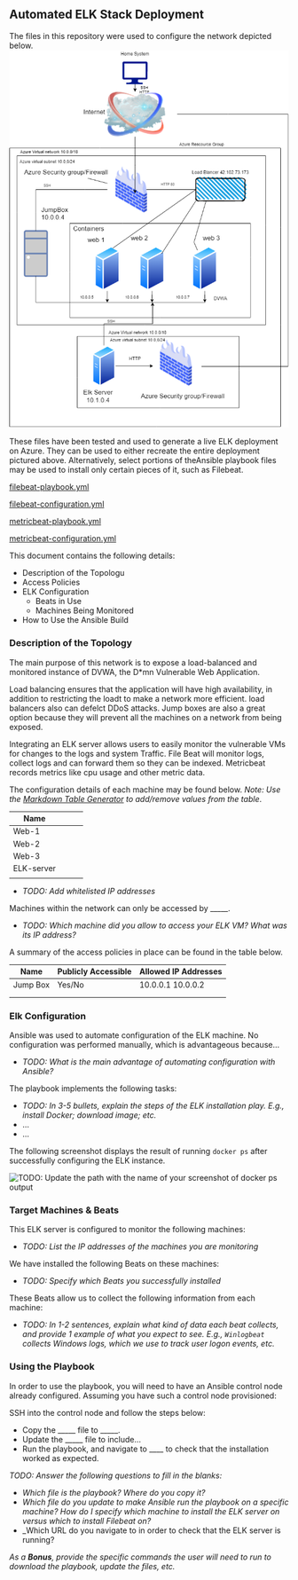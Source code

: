 ## Automated ELK Stack Deployment

The files in this repository were used to configure the network depicted below.
 ![alt text](https://github.com/Arafat675/Poject1Elk/blob/main/Images/Network%20Diagram.png)

 


These files have been tested and used to generate a live ELK deployment on Azure. They can be used to either recreate the entire deployment pictured above. Alternatively, select portions of theAnsible playbook files may be used to install only certain pieces of it, such as Filebeat.

  [filebeat-playbook.yml](https://github.com/Arafat675/Poject1Elk/blob/main/Ansible/filebeat-playbook.yml)
  
  [filebeat-configuration.yml](https://github.com/Arafat675/Poject1Elk/blob/main/Ansible/filebeat-configuration.yml)
  
  [metricbeat-playbook.yml](https://github.com/Arafat675/Poject1Elk/blob/main/Ansible/metricbeat-playbook.yml)
  
  [metricbeat-configuration.yml](https://github.com/Arafat675/Poject1Elk/blob/main/Ansible/metricbeat-configuration.yml)
  
  
This document contains the following details:
- Description of the Topologu
- Access Policies
- ELK Configuration
  - Beats in Use
  - Machines Being Monitored
- How to Use the Ansible Build


### Description of the Topology

The main purpose of this network is to expose a load-balanced and monitored instance of DVWA, the D*mn Vulnerable Web Application.

Load balancing ensures that the application will have high availability, in addition to restricting the loadt to make a network more efficient.
load balancers also can defelct DDoS attacks. Jump boxes are also a great option because they will prevent all the machines on a network from being exposed.

Integrating an ELK server allows users to easily monitor the vulnerable VMs for changes to the logs and system Traffic.
File Beat will monitor logs, collect logs and can forward them so they can be indexed.
 Metricbeat records metrics like cpu usage and other metric data.

The configuration details of each machine may be found below.
_Note: Use the [Markdown Table Generator](http://www.tablesgenerator.com/markdown_tables) to add/remove values from the table_.

|  Name |   |   |   |
|---|---|---|---|
| Web-1  |   |   |   |
| Web-2	  |   |   |   |
|  Web-3	 |   |   |   |
|  ELK-server	 |   |   |   |
|   |   |   |   |
- _TODO: Add whitelisted IP addresses_

Machines within the network can only be accessed by _____.
- _TODO: Which machine did you allow to access your ELK VM? What was its IP address?_

A summary of the access policies in place can be found in the table below.

| Name     | Publicly Accessible | Allowed IP Addresses |
|----------|---------------------|----------------------|
| Jump Box | Yes/No              | 10.0.0.1 10.0.0.2    |
|          |                     |                      |
|          |                     |                      |

### Elk Configuration

Ansible was used to automate configuration of the ELK machine. No configuration was performed manually, which is advantageous because...
- _TODO: What is the main advantage of automating configuration with Ansible?_

The playbook implements the following tasks:
- _TODO: In 3-5 bullets, explain the steps of the ELK installation play. E.g., install Docker; download image; etc._
- ...
- ...

The following screenshot displays the result of running `docker ps` after successfully configuring the ELK instance.

![TODO: Update the path with the name of your screenshot of docker ps output](Images/docker_ps_output.png)

### Target Machines & Beats
This ELK server is configured to monitor the following machines:
- _TODO: List the IP addresses of the machines you are monitoring_

We have installed the following Beats on these machines:
- _TODO: Specify which Beats you successfully installed_

These Beats allow us to collect the following information from each machine:
- _TODO: In 1-2 sentences, explain what kind of data each beat collects, and provide 1 example of what you expect to see. E.g., `Winlogbeat` collects Windows logs, which we use to track user logon events, etc._

### Using the Playbook
In order to use the playbook, you will need to have an Ansible control node already configured. Assuming you have such a control node provisioned: 

SSH into the control node and follow the steps below:
- Copy the _____ file to _____.
- Update the _____ file to include...
- Run the playbook, and navigate to ____ to check that the installation worked as expected.

_TODO: Answer the following questions to fill in the blanks:_
- _Which file is the playbook? Where do you copy it?_
- _Which file do you update to make Ansible run the playbook on a specific machine? How do I specify which machine to install the ELK server on versus which to install Filebeat on?_
- _Which URL do you navigate to in order to check that the ELK server is running?

_As a **Bonus**, provide the specific commands the user will need to run to download the playbook, update the files, etc._
